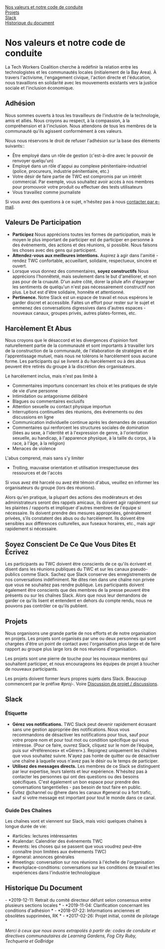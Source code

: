 [Nos valeurs et notre code de conduite](#our-values)<br>
[Projets](#projects)<br>
[Slack](#slack)<br>
[Historique du document](#document-history)

<h1 class="lh-tight marg-b-4">Nos valeurs et notre code de conduite</h1>
<a name="our-values" />

La Tech Workers Coalition cherche à redéfinir la relation entre les technologistes et les communautés locales (initialement de la Bay Area). À travers l'activisme, l'engagement civique, l'action directe et l'éducation, nous travaillons en solidarité avec les mouvements existants vers la justice sociale et l'inclusion économique.

## Adhésion

Nous sommes ouverts à tous les travailleurs de l'industrie de la technologie, amis et alliés. Nous croyons au respect, à la compassion, à la compréhension et à l'inclusion. Nous attendons de tous les membres de la communauté qu'ils agissent conformément à ces valeurs.

Nous nous réservons le droit de refuser l'adhésion sur la base des éléments suivants::
- Être employé dans un rôle de gestion (c'est-à-dire avec le pouvoir de renvoyer quelqu'un)
- Employé dans un rôle d'appui au complexe pénitentiaire-industriel (police, procureurs, industrie pénitentiaire, etc.)
- Votre désir de faire partie de TWC est compromis par un intérêt commercial. Par exemple, vous souhaitez avoir accès à nos membres pour promouvoir votre produit ou effectuer des tests utilisateurs
- Vous travaillez comme journaliste

Si vous avez des questions à ce sujet, n'hésitez pas à nous [contacter par e-mail](mailto:hello@techworkerscoalition.org).

## Valeurs De Participation

- **Participez** Nous apprécions toutes les formes de participation, mais le moyen le plus important de participer est de participer en personne à des événements, des actions et des réunions, si possible. Nous faisons les choses avec des gens qui participent.
- **Attendez-vous aux meilleures intentions.** Aspirez à agir dans l'amitié - rendez TWC confortable, accueillant, solidaire, respectueux, sincère et ouvert.
- Lorsque vous donnez des commentaires, **soyez constructifs** Nous apprécions l'honnêteté, mais seulement dans le but d'améliorer, et non pas pour de la cruauté. D'un autre côté, dorer la pilule afin d'épargner les sentiments de quelqu'un n'est pas nécessairement constructif non plus. Le but est d'être solidaire, honnête et attentionné.
- **Pertinence.** Notre Slack est un espace de travail et nous espérons le garder discret et accessible. Faites un effort pour rester sur le sujet et emmenez des conversations digressives dans d'autres espaces - nouveaux canaux, groupes privés, autres plates-formes, etc.

## Harcèlement Et Abus

Nous croyons que le désaccord et les divergences d'opinion font naturellement partie de la communauté et sont importants à travailler lors de la construction de la communauté, de l'élaboration de stratégies et de l'apprentissage mutuel, mais nous ne tolérons le harcèlement sous aucune forme. Les participants qui se livrent à du harcèlement ou à des abus peuvent être retirés du groupe à la discrétion des organisateurs.

Le harcèlement inclus, mais n'est pas limité à

- Commentaires importuns concernant les choix et les pratiques de style de vie d’une personne
- Intimidation ou antagonisme délibéré
- Blagues ou commentaires exclusifs
- Attention sexuelle ou contact physique importun
- Interruptions continuelles des réunions, des événements ou des discussions en ligne
- Communication individuelle continue après les demandes de cessation
- Commentaires qui renforcent les structures sociales de domination (liées au sexe, à l'identité et à l'expression de genre, à l'orientation sexuelle, au handicap, à l'apparence physique, à la taille du corps, à la race, à l'âge, à la religion)
- Menaces de violence

L'abus comprend, mais sans s'y limiter
- Trolling, mauvaise orientation et utilisation irrespectueuse des ressources et de l'accès

Si vous avez été harcelé ou avez été témoin d'abus, veuillez en informer les organisateurs du groupe (lors des réunions).

Alors qu'en pratique, la plupart des actions des modérateurs et des administrateurs seront des rappels amicaux, ils doivent agir rapidement sur les plaintes / rapports et impliquer d'autres membres de l'équipe si nécessaire. Ils doivent prendre des mesures appropriées, généralement privées, s’ils constatent des abus ou du harcèlement. Ils doivent être sensibles aux différences culturelles, aux fuseaux horaires, etc., mais agir rapidement si nécessaire.

## Soyez Conscient De Ce Que Vous Dites Et Écrivez

Les participants au TWC doivent être conscients de ce qu'ils écrivent et disent dans les réunions publiques du TWC et sur les canaux pseudo-publics comme Slack. Sachez que Slack conserve des enregistrements de nos conversations indéfiniment. Ne dites rien dans une chaîne non privée que vous ne souhaitez pas rendre publique. Les participants doivent également être conscients que des membres de la presse peuvent être présents ou sur les chaînes Slack. Alors que nous leur demandons de garder ce qu'ils lisent et entendent en dehors du compte rendu, nous ne pouvons pas contrôler ce qu'ils publient.

## Projets
<a name="projects" />

Nous organisons une grande partie de nos efforts et de notre organisation en projets. Les projets sont organisés par une ou deux personnes qui sont chargées d'être un point de contact avec l'organisation plus large et de faire rapport au groupe plus large lors de nos réunions d'organisation.

Les projets sont une pierre de touche pour les nouveaux membres qui souhaitent participer, et nous encourageons les équipes de projet à toucher de nouveaux participants.

Les projets doivent former leurs propres sujets dans Slack. Beaucoup commencent par le préfixe *#proj-*. Voire [Discussion de projet / discussions](#slack).

## Slack
<a name="slack" />

### Étiquette

- **Gérez vos notifications.** TWC Slack peut devenir rapidement écrasant sans une gestion appropriée des notifications. Nous vous recommandons de désactiver les notifications pour tous, sauf pour votre propre nom et pour tout mot ou condition spécifique qui vous intéresse. (Pour ce faire, ouvrez Slack, cliquez sur le nom de l’équipe, puis sur «Préférences» et «Gérer».). Rejoignez uniquement les chaînes que vous souhaitez suivre. N'ayez pas honte de quitter ou de désactiver une chaîne à laquelle vous n'avez pas le désir ou le temps de participer.
- **Utilisez des messages directs.** Les membres de ce Slack se distinguent par leur expertise, leurs talents et leur expérience. N'hésitez pas à contacter les personnes qui ont des questions ou des besoins spécifiques. C'est également un bon espace pour prendre des conversations tangentielles - pas besoin de tout faire en public.
- Évitez @channel ou @here dans les canaux #general ou à fort trafic, sauf si votre message est important pour tout le monde dans ce canal.

### Guide Des Chaînes
Les chaînes vont et viennent sur Slack, mais voici quelques chaînes à longue durée de vie:
- #articles: lectures intéressantes
- #calendar: Calendrier des événements TWC
- #events: les choses qui se passent que vous voudrez peut-être connaître (non limitées aux événements TWC)
- #general: annonces générales
- #meetings: conversation sur nos réunions à l'échelle de l'organisation
- #workplace-conditions: conversations sur les conditions de travail et les expériences dans l'industrie technologique

## Historique Du Document
<a name="document-history" />
- *2019-12-11: Retrait du comité directeur défunt selon consensus entre plusieurs sections locales *
- *2019-11-04: Clarification concernant les conditions d'adhésion *
- *2018-07-22: Informations anciennes et obsolètes supprimées, RK *
- *2017-02-26: Projet initial, comité de pilotage *

*Merci à ceux que nous avons extrapolés à partir de: codes de conduite et directives communautaires de Learning Gardens, Fog City Ruby, Techqueria et GoBridge*

